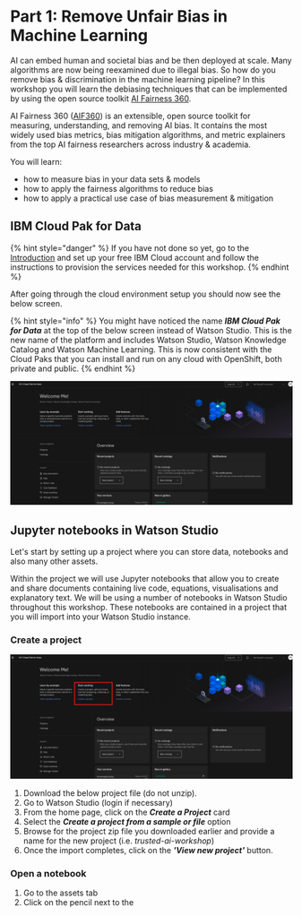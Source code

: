 # Part 1: Remove Unfair Bias in Machine Learning

AI can embed human and societal bias and be then deployed at scale. Many algorithms are now being reexamined due to illegal bias. So how do you remove bias & discrimination in the machine learning pipeline? In this workshop you will learn the debiasing techniques that can be implemented by using the open source toolkit [AI Fairness 360](https://aif360.mybluemix.net/).

AI Fairness 360 \([AIF360](https://github.com/Trusted-AI/AIF360)\) is an extensible, open source toolkit for measuring, understanding, and removing AI bias. It contains the most widely used bias metrics, bias mitigation algorithms, and metric explainers from the top AI fairness researchers across industry & academia.

You will learn:

* how to measure bias in your data sets & models
* how to apply the fairness algorithms to reduce bias
* how to apply a practical use case of bias measurement & mitigation

## IBM Cloud Pak for Data

{% hint style="danger" %}
If you have not done so yet, go to the [Introduction](https://margriet-groenendijk.gitbook.io/trusted-ai-workshop/introduction) and set up your free IBM Cloud account and follow the instructions to provision the services needed for this workshop.
{% endhint %}

After going through the cloud environment setup you should now see the below screen.

{% hint style="info" %}
You might have noticed the name _**IBM Cloud Pak for Data**_ at the top of the below screen instead of Watson Studio. This is the new name of the platform and includes Watson Studio, Watson Knowledge Catalog and Watson Machine Learning. This is now consistent with the Cloud Paks that you can install and run on any cloud with OpenShift, both private and public.
{% endhint %}

![](.gitbook/assets/screenshot-2020-08-21-at-16.50.56%20%281%29.png)

## Jupyter notebooks in Watson Studio

Let's start by setting up a project where you can store data, notebooks and also many other assets. 

Within the project we will use Jupyter notebooks that allow you to create and share documents containing live code, equations, visualisations and explanatory text. We will be using a number of notebooks in Watson Studio throughout this workshop. These notebooks are contained in a project that you will import into your Watson Studio instance.

### Create a project

![](.gitbook/assets/screenshot-2020-08-21-at-16.50.56.png)

1. Download the below project file \(do not unzip\).
2. Go to Watson Studio \(login if necessary\)
3. From the home page, click on the _**Create a Project**_ card     
4. Select the _**Create a project from a sample or file**_ option 
5. Browse for the project zip file you downloaded earlier and provide a name for the new project \(i.e. _trusted-ai-workshop_\)    
6. Once the import completes, click on the _**'View new project'**_ button.

### Open a notebook

1. Go to the assets tab
2. Click on the pencil next to the 



